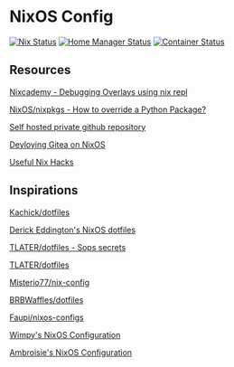 # NixOS Config

[![Nix Status](https://github.com/Joaqim/dotfiles/actions/workflows/check.yml/badge.svg?branch=main)](https://github.com/Joaqim/dotfiles/actions/workflows/check.yml?query=branch%3Amain+)
[![Home Manager Status](https://github.com/Joaqim/dotfiles/actions/workflows/ci-home.yml/badge.svg?branch=main)](https://github.com/Joaqim/dotfiles/actions/workflows/ci-home.yml?query=branch%3Amain+)
[![Container Status](https://github.com/Joaqim/dotfiles/actions/workflows/container.yml/badge.svg?branch=main)](https://github.com/Joaqim/dotfiles/actions/workflows/container.yml?query=branch%3Amain+)

## Resources

[Nixcademy - Debugging Overlays using nix repl](https://nixcademy.com/posts/mastering-nixpkgs-overlays-techniques-and-best-practice/)

[NixOS/nixpkgs - How to override a Python Package?](https://github.com/NixOS/nixpkgs/blob/master/doc/languages-frameworks/python.section.md#how-to-override-a-python-package-how-to-override-a-python-package)

[Self hosted private github repository](https://ayats.org/blog/gitea-drone)

[Deyloying Gitea on NixOS](https://mcwhirter.com.au/craige/blog/2019/Deploying_Gitea_on_NixOS/)

[Useful Nix Hacks](http://www.chriswarbo.net/projects/nixos/useful_hacks.html)

## Inspirations

[Kachick/dotfiles](https://github.com/kachick/dotfiles)

[Derick Eddington's NixOS dotfiles](https://github.com/DerickEddington/nixos-config)

[TLATER/dotfiles - Sops secrets](https://github.com/TLATER/dotfiles/tree/e2432f2928ed2462852416dd54068f8c0c45dc6d#dotfiles)

[TLATER/dotfiles](https://github.com/TLATER/dotfiles)

[Misterio77/nix-config](https://github.com/Misterio77/nix-config)

[BRBWaffles/dotfiles](https://gitlab.com/BRBWaffles/dotfiles)

[Faupi/nixos-configs](https://github.com/Faupi/nixos-configs/tree/master)

[Wimpy's NixOS Configuration](https://github.com/wimpysworld/nix-config)

[Ambroisie's NixOS Configuration](https://github.com/ambroisie/nix-config)


